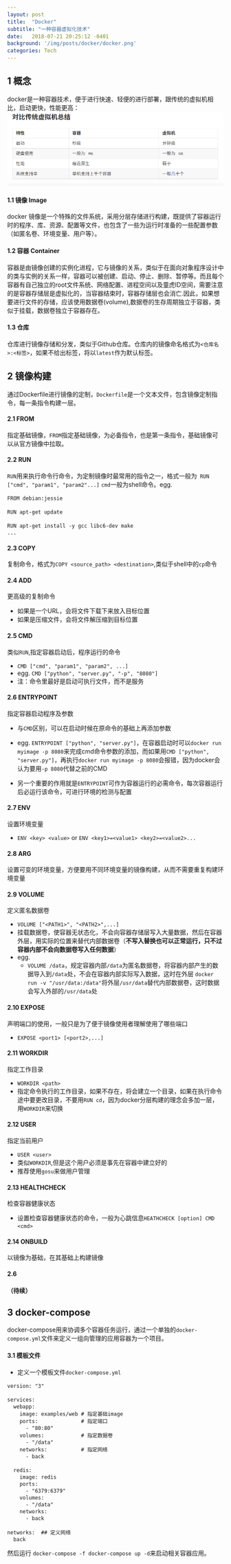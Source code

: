 ```yaml
---
layout: post
title:  "Docker"
subtitle: "一种容器虚拟化技术"
date:   2018-07-21 20:25:12 -0401
background: '/img/posts/docker/docker.png'
categories: Tech
---
```

## 1 概念
docker是一种容器技术，便于进行快速、轻便的进行部署，跟传统的虚拟机相比，启动更快，性能更高：
![docker与传统虚拟机对比](/img/posts/docker/docker_comparison.png)

#### 1.1 镜像 Image
docker 镜像是一个特殊的文件系统，采用分层存储进行构建，既提供了容器运行时的程序、库、资源、配置等文件，也包含了一些为运行时准备的一些配置参数（如匿名卷、环境变量、用户等）。

#### 1.2 容器 Container
容器是由镜像创建的实例化进程，它与镜像的关系，类似于在面向对象程序设计中的类与实例的关系一样，容器可以被创建、启动、停止、删除、暂停等。而且每个容器有自己独立的root文件系统、网络配置、进程空间以及童虎ID空间，需要注意的是容器存储层是虚拟化的，当容器结束时，容器存储层也会消亡.因此，如果想要进行文件的存储，应该使用数据卷(volume),数据卷的生存周期独立于容器，类似于挂载，数据卷独立于容器存在。

#### 1.3 仓库
仓库进行镜像存储和分发，类似于Github仓库。仓库内的镜像命名格式为```<仓库名>:<标签>```，如果不给出标签，将以```latest```作为默认标签。


## 2 镜像构建
通过Dockerfile进行镜像的定制，```Dockerfile```是一个文本文件，包含镜像定制指令，每一条指令构建一层。

#### 2.1 FROM
指定基础镜像，```FROM```指定基础镜像，为必备指令，也是第一条指令，基础镜像可以从官方镜像中拉取。

#### 2.2 RUN
```RUN```用来执行命令行命令，为定制镜像时最常用的指令之一，格式一般为``` RUN ["cmd", "param1", "param2"...]``` ```cmd```一般为shell命令。egg.
``` 
FROM debian:jessie

RUN apt-get update

RUN apt-get install -y gcc libc6-dev make
...

```

#### 2.3 COPY
复制命令，格式为```COPY <source_path> <destination>```,类似于shell中的```cp```命令

#### 2.4 ADD
更高级的复制命令
- 如果<source>是一个URL，会将文件下载下来放入目标位置
- 如果<source>是压缩文件，会将文件解压缩到目标位置

#### 2.5 CMD
类似```RUN```,指定容器启动后，程序运行的命令
- ```CMD ["cmd", "param1", "param2", ...]```
- egg. ```CMD ["python", "server.py", "-p", "8080"]```
- 注：命令里最好是启动可执行文件，而不是服务
  
#### 2.6 ENTRYPOINT
指定容器启动程序及参数
- 与```CMD```区别，可以在启动时候在原命令的基础上再添加参数
- egg. ```ENTRYPOINT ["python", "server.py"]```，在容器启动时可以```docker run myimage -p 8080```来完成cmd命令参数的添加，而如果用```CMD ["python", "server.py"]```，再执行```docker run myimage -p 8080```会报错，因为docker会认为要用``` -p 8080 ```代替之前的CMD

- 另一个重要的作用就是```ENTRYPOINT```可作为容器运行的必需命令，每次容器运行后必运行该命令，可进行环境的检测与配置

#### 2.7 ENV
设置环境变量
- ```ENV <key> <value>``` or ```ENV <key1>=<value1> <key2>=<value2>...```

#### 2.8 ARG
设置可变的环境变量，方便要用不同环境变量的镜像构建，从而不需要重复构建环境变量

#### 2.9 VOLUME
定义匿名数据卷
- ```VOLUME ["<PATH1>", "<PATH2>",...]```
- 挂载数据卷，使容器无状态化，不会向容器存储层写入大量数据，然后在容器外层，用实际的位置来替代内部数据卷（**不写入替换也可以正常运行，只不过容器内部不会向数据卷写入任何数据**）
- egg. 
    - ```VOLUME /data```，规定容器内部```/data```为匿名数据卷，将容器内部产生的数据导入到```/data```处，不会在容器内部实际写入数据，这时在外层 ```docker run -v "/usr/data:/data"```将外层```/usr/data```替代内部数据卷，这时数据会写入外部的```/usr/data```处

#### 2.10 EXPOSE
声明端口的使用，一般只是为了便于镜像使用者理解使用了哪些端口
- ```EXPOSE <port1> [<port2>,...]```

#### 2.11 WORKDIR
指定工作目录
- ```WORKDIR <path>```
- 指定命令执行的工作目录，如果不存在，将会建立一个目录，如果在执行命令途中要更改目录，不要用```RUN cd```，因为docker分层构建的理念会多加一层，用```WORKDIR```来切换

#### 2.12 USER
指定当前用户
- ```USER <user>```
- 类似```WORKDIR```,但是这个用户必须是事先在容器中建立好的
- 推荐使用```gosu```来做用户管理

#### 2.13 HEALTHCHECK
检查容器健康状态
- 设置检查容器健康状态的命令，一般为心跳信息```HEATHCHECK [option] CMD <cmd>```

#### 2.14 ONBUILD
以镜像为基础，在其基础上构建镜像

#### 2.6 
#### （待续）

## 3 docker-compose
docker-compose用来协调多个容器任务运行，通过一个单独的```docker-compose.yml```文件来定义一组向管理的应用容器为一个项目。

#### 3.1 模板文件
- 定义一个模板文件```docker-compose.yml```

```
version: "3"

services:
  webapp:
    image: examples/web # 指定基础image
    ports:              # 指定端口
      - "80:80"
    volumes:            # 指定数据卷
      - "/data"
    networks:           # 指定网络
      - back

  redis:
    image: redis
    ports:
      - "6379:6379"
    volumes:
      - "/data"
    networks:
      - back

networks:  ## 定义网络
  back

```
然后运行 ```docker-compose -f docker-compose up -d```来启动相关容器应用。

